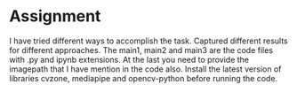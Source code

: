 # Assignment
 I have tried different ways to accomplish the task.
 Captured different results for different approaches.
 The main1, main2 and main3 are the code files with .py and ipynb extensions.
 At the last you need to provide the imagepath that I have mention in the code also.
 Install the latest version of libraries cvzone, mediapipe and opencv-python before running the code.

